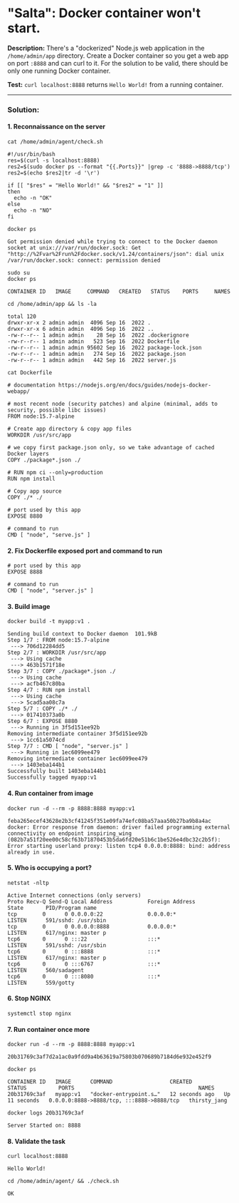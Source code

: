 # "Salta": Docker container won't start.

**Description:** There's a "dockerized" Node.js web application in the `/home/admin/app` directory. Create a Docker container so you get a web app on port `:8888` and can curl to it. For the solution to be valid, there should be only one running Docker container.  

**Test:** `curl localhost:8888` returns `Hello World!` from a running container.  


---

### Solution:
#### 1. Reconnaissance on the server
`cat /home/admin/agent/check.sh `  
```console
#!/usr/bin/bash
res=$(curl -s localhost:8888)
res2=$(sudo docker ps --format "{{.Ports}}" |grep -c '8888->8888/tcp')
res2=$(echo $res2|tr -d '\r')

if [[ "$res" = "Hello World!" && "$res2" = "1" ]]
then
  echo -n "OK"
else
  echo -n "NO"
fi
```

`docker ps`  
```console
Got permission denied while trying to connect to the Docker daemon socket at unix:///var/run/docker.sock: Get "http://%2Fvar%2Frun%2Fdocker.sock/v1.24/containers/json": dial unix /var/run/docker.sock: connect: permission denied
```

`sudo su`  
`docker ps`  
```console
CONTAINER ID   IMAGE     COMMAND   CREATED   STATUS    PORTS     NAMES
```

`cd /home/admin/app && ls -la`  
```console
total 120
drwxr-xr-x 2 admin admin  4096 Sep 16  2022 .
drwxr-xr-x 6 admin admin  4096 Sep 16  2022 ..
-rw-r--r-- 1 admin admin    28 Sep 16  2022 .dockerignore
-rw-r--r-- 1 admin admin   523 Sep 16  2022 Dockerfile
-rw-r--r-- 1 admin admin 95602 Sep 16  2022 package-lock.json
-rw-r--r-- 1 admin admin   274 Sep 16  2022 package.json
-rw-r--r-- 1 admin admin   442 Sep 16  2022 server.js
```

`cat Dockerfile`  
```console
# documentation https://nodejs.org/en/docs/guides/nodejs-docker-webapp/

# most recent node (security patches) and alpine (minimal, adds to security, possible libc issues)
FROM node:15.7-alpine 

# Create app directory & copy app files
WORKDIR /usr/src/app

# we copy first package.json only, so we take advantage of cached Docker layers
COPY ./package*.json ./

# RUN npm ci --only=production
RUN npm install

# Copy app source
COPY ./* ./

# port used by this app
EXPOSE 8880

# command to run
CMD [ "node", "serve.js" ]
```

#### 2. Fix Dockerfile exposed port and command to run
```console
# port used by this app
EXPOSE 8888

# command to run
CMD [ "node", "server.js" ]
```


#### 3. Build image
`docker build -t myapp:v1 .`  
```console
Sending build context to Docker daemon  101.9kB
Step 1/7 : FROM node:15.7-alpine
 ---> 706d12284dd5
Step 2/7 : WORKDIR /usr/src/app
 ---> Using cache
 ---> 463b1571f18e
Step 3/7 : COPY ./package*.json ./
 ---> Using cache
 ---> acfb467c80ba
Step 4/7 : RUN npm install
 ---> Using cache
 ---> 5cad5aa08c7a
Step 5/7 : COPY ./* ./
 ---> 017410373a0b
Step 6/7 : EXPOSE 8880
 ---> Running in 3f5d151ee92b
Removing intermediate container 3f5d151ee92b
 ---> 1cc61a5074cd
Step 7/7 : CMD [ "node", "server.js" ]
 ---> Running in 1ec6099ee479
Removing intermediate container 1ec6099ee479
 ---> 1403eba144b1
Successfully built 1403eba144b1
Successfully tagged myapp:v1
```


#### 4. Run container from image
`docker run -d --rm -p 8888:8888 myapp:v1`  
```console
feba265ecef43628e2b3cf41245f351e09fa74efc08ba57aaa50b27ba9b8a4ac
docker: Error response from daemon: driver failed programming external connectivity on endpoint inspiring_wing (082b7a51f20ee00c58cf63b71870453b5da6fd20e51b6c1be526e4dbc32c2b5f): Error starting userland proxy: listen tcp4 0.0.0.0:8888: bind: address already in use.
```


#### 5. Who is occupying a port?
`netstat -nltp`  
```console
Active Internet connections (only servers)
Proto Recv-Q Send-Q Local Address           Foreign Address         State       PID/Program name    
tcp        0      0 0.0.0.0:22              0.0.0.0:*               LISTEN      591/sshd: /usr/sbin 
tcp        0      0 0.0.0.0:8888            0.0.0.0:*               LISTEN      617/nginx: master p 
tcp6       0      0 :::22                   :::*                    LISTEN      591/sshd: /usr/sbin 
tcp6       0      0 :::8888                 :::*                    LISTEN      617/nginx: master p 
tcp6       0      0 :::6767                 :::*                    LISTEN      560/sadagent        
tcp6       0      0 :::8080                 :::*                    LISTEN      559/gotty
```


#### 6. Stop NGINX
`systemctl stop nginx`  


#### 7. Run container once more
`docker run -d --rm -p 8888:8888 myapp:v1`  
```console
20b31769c3af7d2a1ac0a9fdd9a4b63619a75803b070689b7184d6e932e452f9
```

`docker ps`  
```console
CONTAINER ID   IMAGE      COMMAND                  CREATED          STATUS          PORTS                                       NAMES
20b31769c3af   myapp:v1   "docker-entrypoint.s…"   12 seconds ago   Up 11 seconds   0.0.0.0:8888->8888/tcp, :::8888->8888/tcp   thirsty_jang
```

`docker logs 20b31769c3af`  
```console
Server Started on: 8888
```


#### 8. Validate the task
`curl localhost:8888`  
```console
Hello World!
```

`cd /home/admin/agent/ && ./check.sh `  
```console
OK
```
